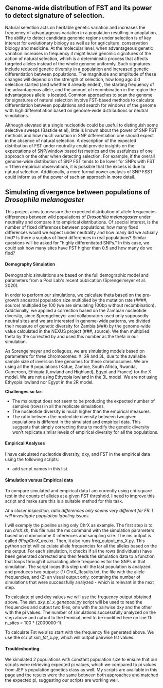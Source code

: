 ## Genome-wide distribution of FST and its power to detect signature of selection.

Natural selection acts on heritable genetic variation and increases the frequency of advantageous variation in a population resulting in adaptation. The ability to detect candidate genomic regions under selection is of key interest for evolutionary biology as well as for agriculture, conservation biology and medicine. At the molecular level, when advantageous genetic variation increases in frequency it might leave genomic signatures of the action of natural selection, which is a deterministic process that affects targeted alleles instead of the whole genome uniformly. Such signatures include reduced genetic diversity in a population and increased genetic differentiation between populations. The magnitude and amplitude of these changes will depend on the strength of selection, how long ago did selection started (and  whether it already ended), the starting frequency of the advantageous allele, and the amount of recombination in the region the advantageous allele is located. Common approaches to scan the genome for signatures of natural selection involve FST-based methods to calculate differentiation between populations and search for windows of the genome with high differentiation based on genome-wide distributions or neutral simulations. 

Although elevated at a single nucleotide could be useful to distinguish some selective sweeps (Bastide et al), little is known about the power of SNP FST methods and how much variation in SNP differentiation one should expect in the absence of natural selection. A description of the expected distribution of FST under neutrality could provide insights on the expectations of SNP/window based fst metrics and the usefulness of one approach or the other when detecting selection. For example, if the overall genome-wide distribution of SNP FST tends to be lower for SNPs with FST = 1 then empirical observations, it is possible that the excess is due to natural selection. Additionally, a more formal power analysis of SNP FSST could inform us of the power of such an approach in more detail.



## Simulating divergence between populations of _Drosophila melanogaster_

This project aims to measure the expected distribution of allele frequencies differences between wild populations of _Drosophila melanogaster_ under neutrality and compare it to empirical distributions. Of special interest, is the number of fixed differences between populations: how many fixed differences would we expect under neutrality and how many did we actually find? Is there a surplus of fixed differences in real populations? Similar questions will be asked for "highly differentiated SNPs."  In this case, we could ask how many sites have FST higher than 0.5 and how many do we find?

#### Demography Simulation

Demographic simulations are based on the full demographic model and parameters from a Pool Lab's recent publication (Sprengelmeyer et al. 2020). 

In order to perform our simulations, we calculate theta based on the pre-growth ancestral population size multiplied by the mutation rate (####, source) multiplied by 100 (we are simulating 100bp without recombination). Additionally, we applied a correction based on the Zambian nucleotide diversity, since Sprengelmeyer and collaborators used only supposedly neutral sites and we are interested in genome-wide patterns, we divided their measure of genetic diversity for Zambia (###) by the genome-wide value calculated in the NEXUS project (###, source). We then multiplied theta by the corrected by and used this number as the theta in our simulation.

As Sprengelmeyer and collegues, we are simulating models based on parameters for three chromosomes: X, 2R and 3L, due to the available sample size of inversion free genomes for these chromosomes. We are using all the 9 populations (Kafue, Zambie, South Africa, Rwanda, Cameroon, Ethiopia (Lowland and Highland), Egypt and France) for the X model. We are not using Ethyopia lowland in the 3L model. We are not using Ethyopia lowland nor Egypt in the 2R model.

**Challenges so far:**
- The ms output does not seem to be producing the expected number of samples (rows) in all the replicate simulations
- The nucleotide diversity is much higher than the empirical measures.
- The ratio between the nucleotide diversity between two given populations is different in the simulated and empirical data. This suggests that simply correcting theta to modify the genetic diversity won't replicate similar levels of empirical diversity for all the populations.

#### Empirical Analyses

I have calculated nucleotide diversity, dxy, and FST in the empirical data using the following scripts:
- add script names in this list.

#### Simulation versus Empirical data

To compare simulated and empirical data I am currently using chi-square test in the counts of alleles at a given FST threshold. I need to improve this script and make sure this is a suitable method for this task.

*At a closer inspection, ratio differences only seems very different for FR. I will investigate population labeling issues.*

I will exemply the pipeline using only ChrX as example. The first step is to run *chrX.sh*, this file runs the ms command with the simulation parameters based on chromosome X inferences and sampling size. The ms output is called _9PopChrX\_ms.txt_. Then, it also runs freq\_output\_ms_X.py. This python script will calculate allele frequencies for all the alleles based on the ms output. For each simulation, it checks if all the rows (individuals) have been generated corrected and then feeds the simulation data to a function that loops through it calculating allele frequencies for the SNPs in that simulation. The script loops this step until the last population is analyzed and produces two outputs: (1) ChrX\_Results.txt, the file with the allele frequencies, and (2) an visual output only, contaning the number of simulations that were successfully analyzed - which is relevant in the next step.

To calculate pi and dxy values we will use the frequency output obtained above. The _sim\_dxy\_pi\_x\_genepool.py_ script will be used to read the frequencies and output two files, one with the pairwise dxy and the other with the pi values. The number of simulations successfully analyzed on the step above and output to the terminal need to be modified here on line 11: n_sites = 100 * (2000000-1).

To calculate Fst we also start with the frequency file generated above. We use the script _sim\_fst\_x.py_, which will output pairwise fst values.

#### Troubleshooting

We simulated 2 populations with constant population size to ensure that our scripts were retrieving expected pi values, which we compared to pi values from JEP's population genetics class as well. My scripts are available in this page and the results were the same between both approaches and matched the expected pi, suggesting our scripts are working well.


